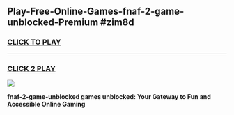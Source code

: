 
## Play-Free-Online-Games-fnaf-2-game-unblocked-Premium #zim8d
<h3>
<a href="https://premium.freeplayer.one?title=fnaf-2-game-unblocked&ref=8M">CLICK TO PLAY</a></h3>
<hr>

<h3>
<a href="https://premium.freeplayer.one?title=fnaf-2-game-unblocked&ref=8M">CLICK 2 PLAY</a>
  
</h3>

<a href="https://premium.freeplayer.one?title=fnaf-2-game-unblocked&ref=8M"><img src="https://clearcache.store/games.png"></a>


**fnaf-2-game-unblocked games unblocked: Your Gateway to Fun and Accessible Online Gaming**
